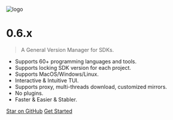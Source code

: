 <!-- _coverpage.md -->

![logo](https://proxy.vmr.us.kg/proxy/https://cdn.jsdelivr.net/gh/moqsien/img_repo@main/vmr_logo_trans.png)

# 0.6.x

> A General Version Manager for SDKs.

- Supports 60+ programming languages and tools.
- Supports locking SDK version for each project.
- Supports MacOS/Windows/Linux.
- Interactive & Intuitive TUI.
- Supports proxy, multi-threads download, customized mirrors.
- No plugins.
- Faster & Easier & Stabler.

[Star on GitHub](https://github.com/gvcgo/version-manager)
[Get Started](/quickstart)
